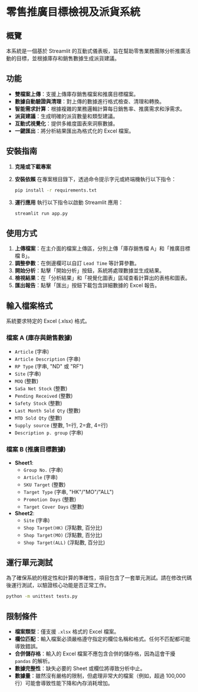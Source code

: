 # 零售推廣目標檢視及派貨系統

## 概覽

本系統是一個基於 Streamlit 的互動式儀表板，旨在幫助零售業務團隊分析推廣活動的目標，並根據庫存和銷售數據生成派貨建議。

## 功能

- **雙檔案上傳**：支援上傳庫存銷售檔案和推廣目標檔案。
- **數據自動驗證與清理**：對上傳的數據進行格式檢查、清理和轉換。
- **智能需求計算**：根據複雜的業務邏輯計算每日銷售率、推廣需求和淨需求。
- **派貨建議**：生成明確的派貨數量和類型建議。
- **互動式視覺化**：提供多維度圖表來洞察數據。
- **一鍵匯出**：將分析結果匯出為格式化的 Excel 檔案。

## 安裝指南

1.  **克隆或下載專案**

2.  **安裝依賴**
    在專案根目錄下，透過命令提示字元或終端機執行以下指令：
    ```bash
    pip install -r requirements.txt
    ```

3.  **運行應用**
    執行以下指令以啟動 Streamlit 應用：
    ```bash
    streamlit run app.py
    ```

## 使用方式

1.  **上傳檔案**：在主介面的檔案上傳區，分別上傳「庫存銷售檔 A」和「推廣目標檔 B」。
2.  **調整參數**：在側邊欄可以自訂 `Lead Time` 等計算參數。
3.  **開始分析**：點擊「開始分析」按鈕，系統將處理數據並生成結果。
4.  **檢視結果**：在「分析結果」和「視覺化圖表」區域查看計算出的表格和圖表。
5.  **匯出報告**：點擊「匯出」按鈕下載包含詳細數據的 Excel 報告。

## 輸入檔案格式

系統要求特定的 Excel (.xlsx) 格式。

### 檔案 A (庫存與銷售數據)

- `Article` (字串)
- `Article Description` (字串)
- `RP Type` (字串, "ND" 或 "RF")
- `Site` (字串)
- `MOQ` (整數)
- `SaSa Net Stock` (整數)
- `Pending Received` (整數)
- `Safety Stock` (整數)
- `Last Month Sold Qty` (整數)
- `MTD Sold Qty` (整數)
- `Supply source` (整數, 1=行, 2=倉, 4=行)
- `Description p. group` (字串)

### 檔案 B (推廣目標數據)

- **Sheet1**:
    - `Group No.` (字串)
    - `Article` (字串)
    - `SKU Target` (整數)
    - `Target Type` (字串, "HK"/"MO"/"ALL")
    - `Promotion Days` (整數)
    - `Target Cover Days` (整數)
- **Sheet2**:
    - `Site` (字串)
    - `Shop Target(HK)` (浮點數, 百分比)
    - `Shop Target(MO)` (浮點數, 百分比)
    - `Shop Target(ALL)` (浮點數, 百分比)

## 運行單元測試

為了確保系統的穩定性和計算的準確性，項目包含了一套單元測試。請在修改代碼後運行測試，以驗證核心功能是否正常工作。

```bash
python -m unittest tests.py
```

## 限制條件

- **檔案類型**：僅支援 `.xlsx` 格式的 Excel 檔案。
- **欄位匹配**：輸入檔案必須嚴格遵守指定的欄位名稱和格式。任何不匹配都可能導致錯誤。
- **合併儲存格**：輸入的 Excel 檔案不應包含合併的儲存格，因為這會干擾 `pandas` 的解析。
- **數據完整性**：缺失必要的 Sheet 或欄位將導致分析中止。
- **數據量**：雖然沒有嚴格的限制，但處理非常大的檔案（例如，超過 100,000 行）可能會導致性能下降和內存消耗增加。